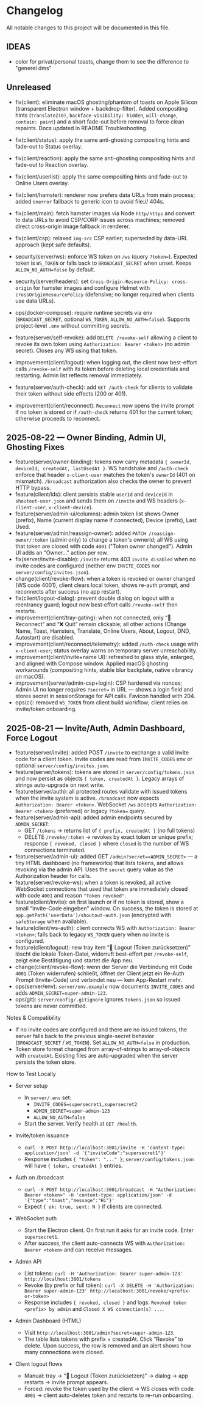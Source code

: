 # Changelog

All notable changes to this project will be documented in this file.

## IDEAS

- color for privat/personal toasts, change them to see the difference to "generel dms"

## Unreleased

- fix(client): eliminate macOS ghosting/phantom of toasts on Apple Silicon (transparent Electron window + backdrop-filter). Added compositing hints (`translateZ(0)`, `backface-visibility: hidden`, `will-change`, `contain: paint`) and a short fade-out before removal to force clean repaints. Docs updated in README Troubleshooting.

- fix(client/status): apply the same anti-ghosting compositing hints and fade-out to Status overlay.
- fix(client/reaction): apply the same anti-ghosting compositing hints and fade-out to Reaction overlay.
- fix(client/userlist): apply the same compositing hints and fade-out to Online Users overlay.
- fix(client/hamster): renderer now prefers data URLs from main process; added `onerror` fallback to generic icon to avoid file:// 404s.
- fix(client/main): fetch hamster images via Node `http/https` and convert to data URLs to avoid CSP/CORP issues across machines; removed direct cross-origin image fallback in renderer.
- fix(client/csp): relaxed `img-src` CSP earlier; superseded by data-URL approach (kept safe defaults).
- security(server/ws): enforce WS token on `/ws` (query `?token=`). Expected token is `WS_TOKEN` or falls back to `BROADCAST_SECRET` when unset. Keeps `ALLOW_NO_AUTH=false` by default.
- security(server/headers): set `Cross-Origin-Resource-Policy: cross-origin` for hamster images and configure Helmet with `crossOriginResourcePolicy` (defensive; no longer required when clients use data URLs).
- ops(docker-compose): require runtime secrets via env (`BROADCAST_SECRET`, optional `WS_TOKEN`, `ALLOW_NO_AUTH=false`). Supports project-level `.env` without committing secrets.

- feature(server/self-revoke): add `DELETE /revoke-self` allowing a client to revoke its own token using `Authorization: Bearer <token>` (no admin secret). Closes any WS using that token.
- improvement(client/logout): when logging out, the client now best-effort calls `/revoke-self` with its token before deleting local credentials and restarting. Admin list reflects removal immediately.
- feature(server/auth-check): add `GET /auth-check` for clients to validate their token without side effects (200 or 401).
- improvement(client/reconnect): `Reconnect` now opens the invite prompt if no token is stored or if `/auth-check` returns 401 for the current token; otherwise proceeds to reconnect.

## 2025-08-22 — Owner Binding, Admin UI, Ghosting Fixes

- feature(server/owner-binding): tokens now carry metadata `{ ownerId, deviceId, createdAt, lastUsedAt }`. WS handshake and `/auth-check` enforce that header `x-client-user` matches the token's `ownerId` (401 on mismatch). `/broadcast` authorization also checks the owner to prevent HTTP bypass.
- feature(client/ids): client persists stable `userId` and `deviceId` in `shoutout-user.json` and sends them on `/invite` and WS headers (`x-client-user`, `x-client-device`).
- feature(server/admin-ui/columns): admin token list shows Owner (prefix), Name (current display name if connected), Device (prefix), Last Used.
- feature(server/admin/reassign-owner): added `PATCH /reassign-owner/:token` (admin only) to change a token's ownerId; all WS using that token are closed with code `4001` ("Token owner changed"). Admin UI adds an “Owner…” action per row.
- fix(server/invite-disable): `/invite` returns 403 `invite_disabled` when no invite codes are configured (neither env `INVITE_CODES` nor `server/config/invites.json`).
- change(client/revoke-flow): when a token is revoked or owner changed (WS code 4001), client clears local token, shows re-auth prompt, and reconnects after success (no app restart).
- fix(client/logout-dialog): prevent double dialog on logout with a reentrancy guard; logout now best‑effort calls `/revoke-self` then restarts.
- improvement(client/tray-gating): when not connected, only “🔄 Reconnect” and “❌ Quit” remain clickable; all other actions (Change Name, Toast, Hamsters, Translate, Online Users, About, Logout, DND, Autostart) are disabled.
- improvement(client/reconnect/telemetry): added `/auth-check` usage with `x-client-user`; status overlay warns on temporary server unreachability.
- improvement(client/invite+name UI): refreshed to glass style, enlarged, and aligned with Compose window. Applied macOS ghosting workarounds (compositing hints, stable blur backplate, native vibrancy on macOS).
- improvement(server/admin-csp+login): CSP hardened via nonces; Admin UI no longer requires `?secret=` in URL — shows a login field and stores secret in sessionStorage for API calls. Favicon handled with 204.
- ops(ci): removed `WS_TOKEN` from client build workflow; client relies on invite/token onboarding.

## 2025-08-21 — Invite/Auth, Admin Dashboard, Force Logout

- feature(server/invite): added POST `/invite` to exchange a valid invite code for a client token. Invite codes are read from `INVITE_CODES` env or optional `server/config/invites.json`.
- feature(server/tokens): tokens are stored in `server/config/tokens.json` and now persist as objects `{ token, createdAt }`. Legacy arrays of strings auto-upgrade on next write.
- feature(server/auth): all protected routes validate with issued tokens when the invite system is active. `/broadcast` now expects `Authorization: Bearer <token>`. WebSocket `/ws` accepts `Authorization: Bearer <token>` (preferred) or legacy `?token=` query.
- feature(server/admin-api): added admin endpoints secured by `ADMIN_SECRET`:
  - GET `/tokens` → returns list of `{ prefix, createdAt }` (no full tokens)
  - DELETE `/revoke/:token` → revokes by exact token or unique prefix; response `{ revoked, closed }` where `closed` is the number of WS connections terminated.
- feature(server/admin-ui): added GET `/admin?secret=<ADMIN_SECRET>` — a tiny HTML dashboard (no frameworks) that lists tokens, and allows revoking via the admin API. Uses the `secret` query value as the Authorization header for calls.
- feature(server/revoke-ws): when a token is revoked, all active WebSocket connections that used that token are immediately closed with code `4001` and reason `"Token revoked"`.
- feature(client/invite): on first launch or if no token is stored, show a small “Invite-Code eingeben” window. On success, the token is stored at `app.getPath('userData')/shoutout-auth.json` (encrypted with `safeStorage` when available).
- feature(client/ws-auth): client connects WS with `Authorization: Bearer <token>`; falls back to legacy `WS_TOKEN` query when no invite is configured.
- feature(client/logout): new tray item “🔐 Logout (Token zurücksetzen)” löscht die lokale Token-Datei, widerruft best-effort per `/revoke-self`, zeigt eine Bestätigung und startet die App neu.
- change(client/revoke-flow): wenn der Server die Verbindung mit Code `4001` (Token widerrufen) schließt, öffnet der Client jetzt ein Re-Auth Prompt (Invite-Code) und verbindet neu — kein App-Restart mehr.
- ops(server/env): `server/env.example` now documents `INVITE_CODES` and adds `ADMIN_SECRET=super-admin-123`.
- ops(git): `server/config/.gitignore` ignores `tokens.json` so issued tokens are never committed.

Notes & Compatibility

- If no invite codes are configured and there are no issued tokens, the server falls back to the previous single-secret behavior (`BROADCAST_SECRET` / `WS_TOKEN`). Set `ALLOW_NO_AUTH=false` in production.
- Token store format changed from array-of-strings to array-of-objects with `createdAt`. Existing files are auto-upgraded when the server persists the token store.

How to Test Locally

- Server setup

  - In `server/.env` set:
    - `INVITE_CODES=supersecret1,supersecret2`
    - `ADMIN_SECRET=super-admin-123`
    - `ALLOW_NO_AUTH=false`
  - Start the server. Verify health at `GET /health`.

- Invite/token issuance

  - `curl -X POST http://localhost:3001/invite -H 'content-type: application/json' -d '{"inviteCode":"supersecret1"}'`
  - Response includes `{ "token": "..." }`; `server/config/tokens.json` will have `{ token, createdAt }` entries.

- Auth on /broadcast

  - `curl -X POST http://localhost:3001/broadcast -H "Authorization: Bearer <token>" -H 'content-type: application/json' -d '{"type":"toast","message":"Hi"}'`
  - Expect `{ ok: true, sent: N }` if clients are connected.

- WebSocket auth

  - Start the Electron client. On first run it asks for an invite code. Enter `supersecret1`.
  - After success, the client auto-connects WS with `Authorization: Bearer <token>` and can receive messages.

- Admin API

  - List tokens: `curl -H 'Authorization: Bearer super-admin-123' http://localhost:3001/tokens`
  - Revoke (by prefix or full token): `curl -X DELETE -H 'Authorization: Bearer super-admin-123' http://localhost:3001/revoke/<prefix-or-token>`
  - Response includes `{ revoked, closed }` and logs: `Revoked token <prefix> by admin` and `Closed X WS connection(s) ...`.

- Admin Dashboard (HTML)

  - Visit `http://localhost:3001/admin?secret=super-admin-123`.
  - The table lists tokens with prefix + createdAt. Click “Revoke” to delete. Upon success, the row is removed and an alert shows how many connections were closed.

- Client logout flows
  - Manual: tray → “🔐 Logout (Token zurücksetzen)” → dialog → app restarts → invite prompt appears.
  - Forced: revoke the token used by the client → WS closes with code `4001` → client auto-deletes token and restarts to re-run onboarding.
